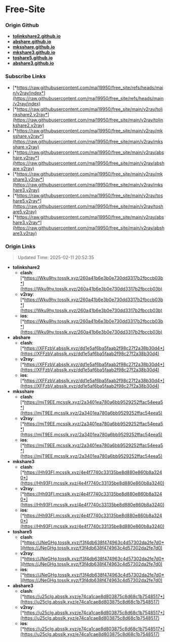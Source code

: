 # Free-Site

### Origin Github

- [**tolinkshare2.github.io**](https://github.com/tolinkshare2/tolinkshare2.github.io)
- [**abshare.github.io**](https://github.com/abshare/abshare.github.io)
- [**mksshare.github.io**](https://github.com/mksshare/mksshare.github.io)
- [**mkshare3.github.io**](https://github.com/mkshare3/mkshare3.github.io)
- [**toshare5.github.io**](https://github.com/toshare5/toshare5.github.io)
- [**abshare3.github.io**](https://github.com/abshare3/abshare3.github.io)

### Subscribe Links

- [*https://raw.githubusercontent.com/mai19950/free_site/refs/heads/main/v2ray/index*](https://raw.githubusercontent.com/mai19950/free_site/refs/heads/main/v2ray/index)
- [*https://raw.githubusercontent.com/mai19950/free_site/main/v2ray/tolinkshare2.v2ray*](https://raw.githubusercontent.com/mai19950/free_site/main/v2ray/tolinkshare2.v2ray)
- [*https://raw.githubusercontent.com/mai19950/free_site/main/v2ray/mksshare.v2ray*](https://raw.githubusercontent.com/mai19950/free_site/main/v2ray/mksshare.v2ray)
- [*https://raw.githubusercontent.com/mai19950/free_site/main/v2ray/abshare.v2ray*](https://raw.githubusercontent.com/mai19950/free_site/main/v2ray/abshare.v2ray)
- [*https://raw.githubusercontent.com/mai19950/free_site/main/v2ray/mkshare3.v2ray*](https://raw.githubusercontent.com/mai19950/free_site/main/v2ray/mkshare3.v2ray)
- [*https://raw.githubusercontent.com/mai19950/free_site/main/v2ray/toshare5.v2ray*](https://raw.githubusercontent.com/mai19950/free_site/main/v2ray/toshare5.v2ray)
- [*https://raw.githubusercontent.com/mai19950/free_site/main/v2ray/abshare3.v2ray*](https://raw.githubusercontent.com/mai19950/free_site/main/v2ray/abshare3.v2ray)

### Origin Links

> Updated Time: 2025-02-11 20:52:35

- **tolinkshare2**
  - **clash**: [*https://Wku9hy.tosslk.xyz/260a41b6e3b0e730dd3317b2fbccb03b*](https://Wku9hy.tosslk.xyz/260a41b6e3b0e730dd3317b2fbccb03b)
  - **v2ray**: [*https://Wku9hy.tosslk.xyz/260a41b6e3b0e730dd3317b2fbccb03b*](https://Wku9hy.tosslk.xyz/260a41b6e3b0e730dd3317b2fbccb03b)
  - **ios**: [*https://Wku9hy.tosslk.xyz/260a41b6e3b0e730dd3317b2fbccb03b*](https://Wku9hy.tosslk.xyz/260a41b6e3b0e730dd3317b2fbccb03b)
- **abshare**
  - **clash**: [*https://XFFzbV.absslk.xyz/dd1e5af6ba5faab2f98c27f2a38b30d4*](https://XFFzbV.absslk.xyz/dd1e5af6ba5faab2f98c27f2a38b30d4)
  - **v2ray**: [*https://XFFzbV.absslk.xyz/dd1e5af6ba5faab2f98c27f2a38b30d4*](https://XFFzbV.absslk.xyz/dd1e5af6ba5faab2f98c27f2a38b30d4)
  - **ios**: [*https://XFFzbV.absslk.xyz/dd1e5af6ba5faab2f98c27f2a38b30d4*](https://XFFzbV.absslk.xyz/dd1e5af6ba5faab2f98c27f2a38b30d4)
- **mksshare**
  - **clash**: [*https://mjT9EE.mcsslk.xyz/2a3401ea780a6bb9529252ffac54eea5*](https://mjT9EE.mcsslk.xyz/2a3401ea780a6bb9529252ffac54eea5)
  - **v2ray**: [*https://mjT9EE.mcsslk.xyz/2a3401ea780a6bb9529252ffac54eea5*](https://mjT9EE.mcsslk.xyz/2a3401ea780a6bb9529252ffac54eea5)
  - **ios**: [*https://mjT9EE.mcsslk.xyz/2a3401ea780a6bb9529252ffac54eea5*](https://mjT9EE.mcsslk.xyz/2a3401ea780a6bb9529252ffac54eea5)
- **mkshare3**
  - **clash**: [*https://Hh93FI.mcsslk.xyz/4e4f7740c33135be8d880e860b8a3240*](https://Hh93FI.mcsslk.xyz/4e4f7740c33135be8d880e860b8a3240)
  - **v2ray**: [*https://Hh93FI.mcsslk.xyz/4e4f7740c33135be8d880e860b8a3240*](https://Hh93FI.mcsslk.xyz/4e4f7740c33135be8d880e860b8a3240)
  - **ios**: [*https://Hh93FI.mcsslk.xyz/4e4f7740c33135be8d880e860b8a3240*](https://Hh93FI.mcsslk.xyz/4e4f7740c33135be8d880e860b8a3240)
- **toshare5**
  - **clash**: [*https://JNeGHg.tosslk.xyz/f3f4db638f474963c4d57302da2fe7d0*](https://JNeGHg.tosslk.xyz/f3f4db638f474963c4d57302da2fe7d0)
  - **v2ray**: [*https://JNeGHg.tosslk.xyz/f3f4db638f474963c4d57302da2fe7d0*](https://JNeGHg.tosslk.xyz/f3f4db638f474963c4d57302da2fe7d0)
  - **ios**: [*https://JNeGHg.tosslk.xyz/f3f4db638f474963c4d57302da2fe7d0*](https://JNeGHg.tosslk.xyz/f3f4db638f474963c4d57302da2fe7d0)
- **abshare3**
  - **clash**: [*https://u25cIg.absslk.xyz/e74ca1cae8d803875c8d68c1b7548517*](https://u25cIg.absslk.xyz/e74ca1cae8d803875c8d68c1b7548517)
  - **v2ray**: [*https://u25cIg.absslk.xyz/e74ca1cae8d803875c8d68c1b7548517*](https://u25cIg.absslk.xyz/e74ca1cae8d803875c8d68c1b7548517)
  - **ios**: [*https://u25cIg.absslk.xyz/e74ca1cae8d803875c8d68c1b7548517*](https://u25cIg.absslk.xyz/e74ca1cae8d803875c8d68c1b7548517)

